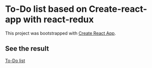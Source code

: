 # To-Do list based on Create-react-app with react-redux

This project was bootstrapped with [Create React App](https://github.com/facebook/create-react-app).

## See the result 
[To-Do list](https://to-do-app-brown.vercel.app/)

